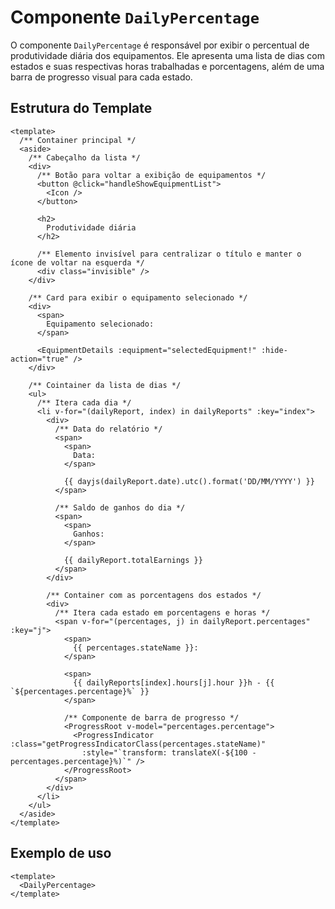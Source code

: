 # Componente `DailyPercentage`

O componente `DailyPercentage` é responsável por exibir o percentual de produtividade diária dos equipamentos. Ele apresenta uma lista de dias com estados e suas respectivas horas trabalhadas e porcentagens, além de uma barra de progresso visual para cada estado.

## Estrutura do Template

```vue
<template>
  /** Container principal */
  <aside>
    /** Cabeçalho da lista */
    <div>
      /** Botão para voltar a exibição de equipamentos */
      <button @click="handleShowEquipmentList">
        <Icon />
      </button>

      <h2>
        Produtividade diária
      </h2>

      /** Elemento invisível para centralizar o título e manter o ícone de voltar na esquerda */
      <div class="invisible" />
    </div>

    /** Card para exibir o equipamento selecionado */
    <div>
      <span>
        Equipamento selecionado:
      </span>

      <EquipmentDetails :equipment="selectedEquipment!" :hide-action="true" />
    </div>

    /** Cointainer da lista de dias */
    <ul>
      /** Itera cada dia */
      <li v-for="(dailyReport, index) in dailyReports" :key="index">
        <div>
          /** Data do relatório */
          <span>
            <span>
              Data:
            </span>

            {{ dayjs(dailyReport.date).utc().format('DD/MM/YYYY') }}
          </span>

          /** Saldo de ganhos do dia */
          <span>
            <span>
              Ganhos:
            </span>

            {{ dailyReport.totalEarnings }}
          </span>
        </div>

        /** Container com as porcentagens dos estados */
        <div>
          /** Itera cada estado em porcentagens e horas */
          <span v-for="(percentages, j) in dailyReport.percentages" :key="j">
            <span>
              {{ percentages.stateName }}:
            </span>

            <span>
              {{ dailyReports[index].hours[j].hour }}h - {{ `${percentages.percentage}%` }}
            </span>

            /** Componente de barra de progresso */
            <ProgressRoot v-model="percentages.percentage">
              <ProgressIndicator :class="getProgressIndicatorClass(percentages.stateName)"
                :style="`transform: translateX(-${100 - percentages.percentage}%)`" />
            </ProgressRoot>
          </span>
        </div>
      </li>
    </ul>
  </aside>
</template>
```

## Exemplo de uso

```vue
<template>
  <DailyPercentage>
</template>
```
